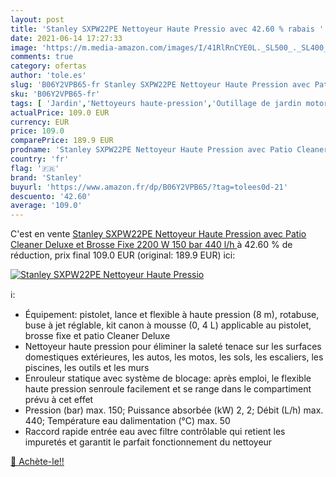 ```yaml
---
layout: post
title: 'Stanley SXPW22PE Nettoyeur Haute Pressio avec 42.60 % rabais '
date: 2021-06-14 17:27:33
image: 'https://m.media-amazon.com/images/I/41RlRnCYE0L._SL500_._SL400_.jpg'
comments: true
category: ofertas
author: 'tole.es'
slug: 'B06Y2VPB65-fr Stanley SXPW22PE Nettoyeur Haute Pression avec Patio...'
sku: 'B06Y2VPB65-fr'
tags: [ 'Jardin','Nettoyeurs haute-pression','Outillage de jardin motorisé','Tondeuses et outillage de jardin motorisé','stanley', ]
actualPrice: 109.0 EUR
currency: EUR
price: 109.0
comparePrice: 189.9 EUR
prodname: 'Stanley SXPW22PE Nettoyeur Haute Pression avec Patio Cleaner Deluxe et Brosse Fixe  2200 W  150 bar  440 l/h '
country: 'fr'
flag: '🇫🇷'
brand: 'Stanley'
buyurl: 'https://www.amazon.fr/dp/B06Y2VPB65/?tag=tolees0d-21'
descuento: '42.60'
average: '109.0'
---
```


C'est en vente [Stanley SXPW22PE Nettoyeur Haute Pression avec Patio Cleaner Deluxe et Brosse Fixe  2200 W  150 bar  440 l/h ](https://www.amazon.fr/dp/B06Y2VPB65/?tag=tolees0d-21)  à  42.60 % de réduction, prix final  109.0 EUR (original: 189.9 EUR) ici:

[![Stanley SXPW22PE Nettoyeur Haute Pressio](https://m.media-amazon.com/images/I/41RlRnCYE0L._SL500_._SL400_.jpg)](https://www.amazon.fr/dp/B06Y2VPB65/?tag=tolees0d-21)

ℹ️:

- Équipement: pistolet, lance et flexible à haute pression (8 m), rotabuse, buse à jet réglable, kit canon à mousse (0, 4 L) applicable au pistolet, brosse fixe et patio Cleaner Deluxe
- Nettoyeur haute pression pour éliminer la saleté tenace sur les surfaces domestiques extérieures, les autos, les motos, les sols, les escaliers, les piscines, les outils et les murs
- Enrouleur statique avec système de blocage: après emploi, le flexible haute pression senroule facilement et se range dans le compartiment prévu à cet effet
- Pression (bar) max. 150; Puissance absorbée (kW) 2, 2; Débit (L/h) max. 440; Température eau dalimentation (°C) max. 50
- Raccord rapide entrée eau avec filtre contrôlable qui retient les impuretés et garantit le parfait fonctionnement du nettoyeur

[🛒 Achète-le!!](https://www.amazon.fr/dp/B06Y2VPB65/?tag=tolees0d-21)
